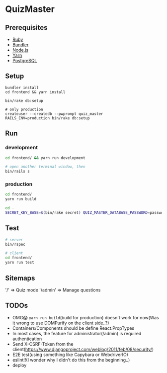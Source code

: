 # QuizMaster
## Prerequisites
- [Ruby](https://github.com/ruby/ruby)
- [Bundler](https://github.com/bundler/bundler)
- [Node.js](https://github.com/nodejs/node)
- [Yarn](https://github.com/yarnpkg/yarn)
- [PostgreSQL](https://www.postgresql.org/)

## Setup
```
bundler install
cd frontend && yarn install

bin/rake db:setup

# only production
createuser --createdb --pwprompt quiz_master
RAILS_ENV=production bin/rake db:setup
```

## Run
### development
```sh
cd frontend/ && yarn run development

# open another terminal window, then
bin/rails s
```

### production
```sh
cd frontend/
yarn run build

cd -
SECRET_KEY_BASE=$(bin/rake secret) QUIZ_MASTER_DATABASE_PASSWORD=password RAILS_SERVE_STATIC_FILES=true RAILS_ENV=production bin/rails s
```

## Test
```sh
# server
bin/rspec

# client
cd frontend/
yarn run test
```

## Sitemaps
'/' => Quiz mode
'/admin' => Manage questions

## TODOs
- OMG😱 `yarn run build`(build for production) doesn't work for now(Was it wrong to use DOMPurify on the client side..?)
- Containers/Components should be define React.PropTypes
- In most cases, the feature for administrator(/admin) is required authentication
- Send X-CSRF-Token from the client(https://www.djangoproject.com/weblog/2011/feb/08/security/)
- E2E test(using something like Capybara or WebdriverIO)
- eslint!!(I wonder why I didn't do this from the beginning..)
- deploy

